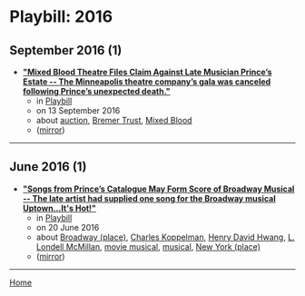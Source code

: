 # Playbill: 2016

## September 2016 (1)

 - [**"Mixed Blood Theatre Files Claim Against Late Musician Prince’s Estate -- The Minneapolis theatre company’s gala was canceled following Prince’s unexpected death."**](http://www.playbill.com/article/mixed-blood-theatre-files-claim-against-late-musician-princes-estate)
    - in [Playbill](../../../publications/p-t/playbill/index.md)
    - on 13 September 2016
    - about [auction](../../../topics/auction/index.md), [Bremer Trust](../../../topics/bremer-trust/index.md), [Mixed Blood](../../../topics/mixed-blood/index.md)
    - ([mirror](https://web.archive.org/web/*/http://www.playbill.com/article/mixed-blood-theatre-files-claim-against-late-musician-princes-estate))

----

## June 2016 (1)

 - [**"Songs from Prince’s Catalogue May Form Score of Broadway Musical -- The late artist had supplied one song for the Broadway musical Uptown...It's Hot!"**](https://www.playbill.com/article/songs-from-princes-catalogue-may-form-score-of-broadway-musical)
    - in [Playbill](../../../publications/p-t/playbill/index.md)
    - on 20 June 2016
    - about [Broadway (place)](../../../topics/place/broadway/index.md), [Charles Koppelman](../../../topics/charles-koppelman/index.md), [Henry David Hwang](../../../topics/henry-david-hwang/index.md), [L. Londell McMillan](../../../topics/l-londell-mcmillan/index.md), [movie musical](../../../topics/movie-musical/index.md), [musical](../../../topics/musical/index.md), [New York (place)](../../../topics/place/new-york/index.md)
    - ([mirror](https://web.archive.org/web/*/https://www.playbill.com/article/songs-from-princes-catalogue-may-form-score-of-broadway-musical))

----

[Home](../index.md)
